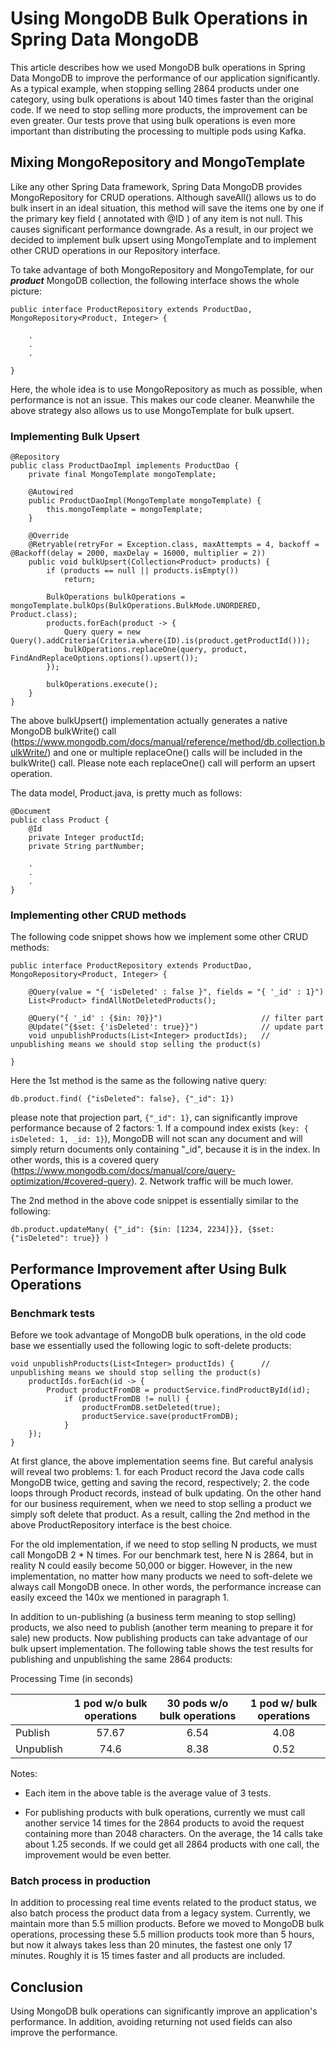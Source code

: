 # Using MongoDB Bulk Operations in Spring Data MongoDB

This article describes how we used MongoDB bulk operations in Spring Data MongoDB to improve the performance of our application significantly. As a typical example, when stopping selling 2864 products under one category, using bulk operations is about 140 times faster than the original code. If we need to stop selling more products, the improvement can be even greater. Our tests prove that using bulk operations is even more important than distributing the processing to multiple pods using Kafka.

## Mixing MongoRepository and MongoTemplate

Like any other Spring Data framework, Spring Data MongoDB provides MongoRepository for CRUD operations.
Although saveAll() allows us to do bulk insert in an ideal situation, this method will save the items one by one
if the primary key field ( annotated with @ID ) of any item is not null. This causes significant performance downgrade. As a result, in our project we decided to implement bulk upsert using MongoTemplate and to implement other CRUD operations in our Repository interface.

To take advantage of both MongoRepository and MongoTemplate, for our ***product*** MongoDB collection, the following interface shows the whole picture:

```
public interface ProductRepository extends ProductDao, MongoRepository<Product, Integer> {

    .
    .
    .

}
```

Here, the whole idea is to use MongoRepository as much as possible, when performance is not an issue. This makes our code cleaner. Meanwhile the above strategy also allows us to use MongoTemplate for bulk upsert.

### Implementing Bulk Upsert

```
@Repository
public class ProductDaoImpl implements ProductDao {
    private final MongoTemplate mongoTemplate;

    @Autowired
    public ProductDaoImpl(MongoTemplate mongoTemplate) {
        this.mongoTemplate = mongoTemplate;
    }

    @Override
    @Retryable(retryFor = Exception.class, maxAttempts = 4, backoff = @Backoff(delay = 2000, maxDelay = 16000, multiplier = 2))
    public void bulkUpsert(Collection<Product> products) {
        if (products == null || products.isEmpty())
            return;

        BulkOperations bulkOperations = mongoTemplate.bulkOps(BulkOperations.BulkMode.UNORDERED, Product.class);
        products.forEach(product -> {
            Query query = new Query().addCriteria(Criteria.where(ID).is(product.getProductId()));
            bulkOperations.replaceOne(query, product, FindAndReplaceOptions.options().upsert());
        });

        bulkOperations.execute();
    }
}
```

The above bulkUpsert() implementation actually generates a native MongoDB bulkWrite() call (https://www.mongodb.com/docs/manual/reference/method/db.collection.bulkWrite/) and one or multiple replaceOne() calls will be included in the bulkWrite() call. Please note each replaceOne() call will perform an upsert operation.

The data model, Product.java, is pretty much as follows:

```
@Document
public class Product {
    @Id
    private Integer productId;
    private String partNumber;

    .
    .
    .
}
```

### Implementing other CRUD methods

The following code snippet shows how we implement some other CRUD methods:

```
public interface ProductRepository extends ProductDao, MongoRepository<Product, Integer> {

    @Query(value = "{ 'isDeleted' : false }", fields = "{ '_id' : 1}")
    List<Product> findAllNotDeletedProducts();

    @Query("{ '_id' : {$in: ?0}}")                      // filter part
    @Update("{$set: {'isDeleted': true}}")              // update part
    void unpublishProducts(List<Integer> productIds);   // unpublishing means we should stop selling the product(s)

}
```

Here the 1st method is the same as the following native query:

```
db.product.find( {"isDeleted": false}, {"_id": 1})
```

please note that projection part, `{"_id": 1}`, can significantly improve performance because of 2
factors: 1. If a compound index exists (`key: { isDeleted: 1, _id: 1}`), MongoDB will not scan any document and will simply return documents only containing "_id", because it is in the index. In other words, this is a covered query (https://www.mongodb.com/docs/manual/core/query-optimization/#covered-query). 2. Network traffic will be much lower.

The 2nd method in the above code snippet is essentially similar to the following:

```
db.product.updateMany( {"_id": {$in: [1234, 2234]}}, {$set: {"isDeleted": true}} )
```

## Performance Improvement after Using Bulk Operations

### Benchmark tests

Before we took advantage of MongoDB bulk operations, in the old code base we essentially used the following logic to soft-delete products:

```
void unpublishProducts(List<Integer> productIds) {      // unpublishing means we should stop selling the product(s)
    productIds.forEach(id -> {
        Product productFromDB = productService.findProductById(id);
            if (productFromDB != null) {
                productFromDB.setDeleted(true);
                productService.save(productFromDB);
            }
    });
}
```
At first glance, the above implementation seems fine. But careful analysis will reveal two problems: 1. for each Product record the Java code calls MongoDB twice, getting and saving the record, respectively; 2. the code loops through Product records, instead of bulk updating. On the other hand for our business requirement, when we need to stop selling a product we simply soft delete that product. As a result, calling the 2nd method in the above ProductRepository interface is the best choice.

For the old implementation, if we need to stop selling N products, we must call MongoDB 2 * N times. For our benchmark test, here N is 2864, but in reality N could easily become 50,000 or bigger. However, in the new implementation, no matter how many products we need to soft-delete we always call MongoDB onece. In other words, the performance increase can easily exceed the 140x we mentioned in paragraph 1.

In addition to un-publishing (a business term meaning to stop selling) products, we also need to publish (another term meaning to prepare it for sale) new products. Now publishing products can take advantage of our bulk upsert implementation. The following table shows the test results for publishing and unpublishing the same 2864 products:

Processing Time (in seconds)

|               | 1 pod w/o bulk operations | 30 pods w/o bulk operations | 1 pod w/ bulk operations |
|---------------|:-------------------------:|:---------------------------:|:------------------------:|
| Publish       |           57.67           |            6.54             |           4.08           |
| Unpublish     |           74.6            |            8.38             |           0.52           |



Notes:
- Each item in the above table is the average value of 3 tests.

- For publishing products with bulk operations, currently we must call another service 14 times for the 2864 products to avoid the request containing more than 2048 characters. On the average, the 14 calls take about 1.25 seconds. If we could get all 2864 products with one call, the improvement would be even better.

### Batch process in production

In addition to processing real time events related to the product status, we also batch process the product data from a legacy system. Currently, we maintain more than 5.5 million products. Before we moved to MongoDB bulk operations, processing these 5.5 million products took more than 5 hours, but now it always takes less than 20 minutes, the fastest one only 17 minutes. Roughly it is 15 times faster and all products are included.

## Conclusion

Using MongoDB bulk operations can significantly improve an application's performance. In addition, avoiding returning not used fields can also improve the performance. 

